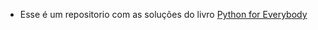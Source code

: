 - Esse é um repositorio com as soluções do livro [Python for Everybody](https://www.py4e.com/html3/02-variables)


